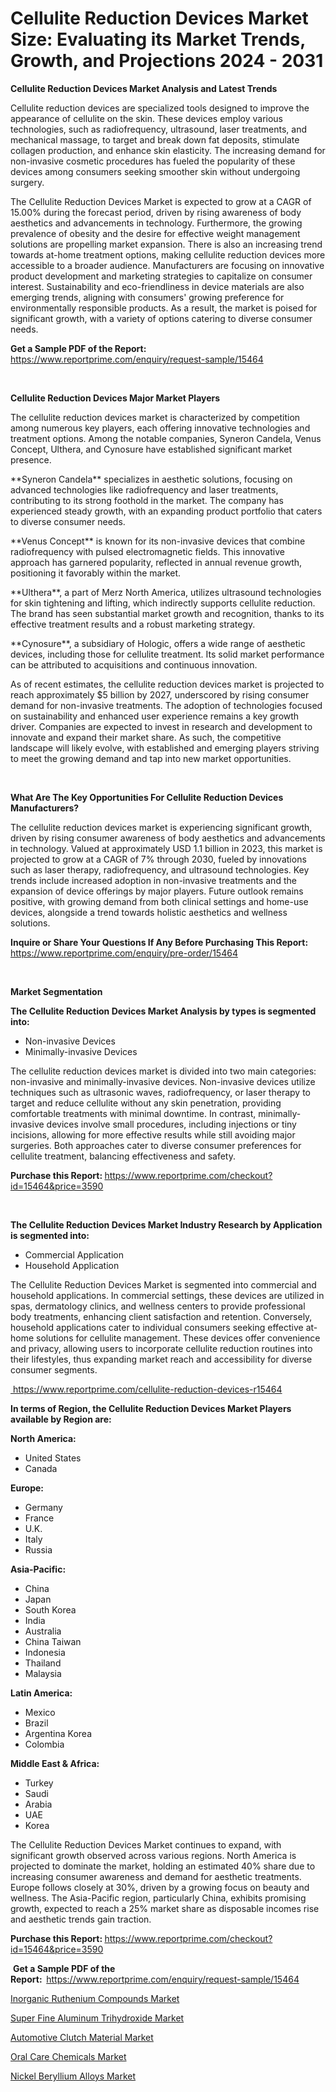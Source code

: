<p><h1>Cellulite Reduction Devices Market Size: Evaluating its Market Trends, Growth, and Projections 2024 - 2031</h1></p><p><strong>Cellulite Reduction Devices Market Analysis and Latest Trends</strong></p>
<p><p>Cellulite reduction devices are specialized tools designed to improve the appearance of cellulite on the skin. These devices employ various technologies, such as radiofrequency, ultrasound, laser treatments, and mechanical massage, to target and break down fat deposits, stimulate collagen production, and enhance skin elasticity. The increasing demand for non-invasive cosmetic procedures has fueled the popularity of these devices among consumers seeking smoother skin without undergoing surgery.</p><p>The Cellulite Reduction Devices Market is expected to grow at a CAGR of 15.00% during the forecast period, driven by rising awareness of body aesthetics and advancements in technology. Furthermore, the growing prevalence of obesity and the desire for effective weight management solutions are propelling market expansion. There is also an increasing trend towards at-home treatment options, making cellulite reduction devices more accessible to a broader audience. Manufacturers are focusing on innovative product development and marketing strategies to capitalize on consumer interest. Sustainability and eco-friendliness in device materials are also emerging trends, aligning with consumers' growing preference for environmentally responsible products. As a result, the market is poised for significant growth, with a variety of options catering to diverse consumer needs.</p></p>
<p><strong>Get a Sample PDF of the Report:&nbsp;</strong> <a href="https://www.reportprime.com/enquiry/request-sample/15464?utm_campaign=1471&utm_medium=2&utm_source=Github&utm_content=ia&utm_term=11102024&utm_id=cellulite-reduction-devices">https://www.reportprime.com/enquiry/request-sample/15464</a></p>
<p>&nbsp;</p>
<p><strong>Cellulite Reduction Devices Major Market Players</strong></p>
<p><p>The cellulite reduction devices market is characterized by competition among numerous key players, each offering innovative technologies and treatment options. Among the notable companies, Syneron Candela, Venus Concept, Ulthera, and Cynosure have established significant market presence.</p><p>**Syneron Candela** specializes in aesthetic solutions, focusing on advanced technologies like radiofrequency and laser treatments, contributing to its strong foothold in the market. The company has experienced steady growth, with an expanding product portfolio that caters to diverse consumer needs.</p><p>**Venus Concept** is known for its non-invasive devices that combine radiofrequency with pulsed electromagnetic fields. This innovative approach has garnered popularity, reflected in annual revenue growth, positioning it favorably within the market.</p><p>**Ulthera**, a part of Merz North America, utilizes ultrasound technologies for skin tightening and lifting, which indirectly supports cellulite reduction. The brand has seen substantial market growth and recognition, thanks to its effective treatment results and a robust marketing strategy.</p><p>**Cynosure**, a subsidiary of Hologic, offers a wide range of aesthetic devices, including those for cellulite treatment. Its solid market performance can be attributed to acquisitions and continuous innovation.</p><p>As of recent estimates, the cellulite reduction devices market is projected to reach approximately $5 billion by 2027, underscored by rising consumer demand for non-invasive treatments. The adoption of technologies focused on sustainability and enhanced user experience remains a key growth driver. Companies are expected to invest in research and development to innovate and expand their market share. As such, the competitive landscape will likely evolve, with established and emerging players striving to meet the growing demand and tap into new market opportunities.</p></p>
<p>&nbsp;</p>
<p><strong>What Are The Key Opportunities For Cellulite Reduction Devices Manufacturers?</strong></p>
<p><p>The cellulite reduction devices market is experiencing significant growth, driven by rising consumer awareness of body aesthetics and advancements in technology. Valued at approximately USD 1.1 billion in 2023, this market is projected to grow at a CAGR of 7% through 2030, fueled by innovations such as laser therapy, radiofrequency, and ultrasound technologies. Key trends include increased adoption in non-invasive treatments and the expansion of device offerings by major players. Future outlook remains positive, with growing demand from both clinical settings and home-use devices, alongside a trend towards holistic aesthetics and wellness solutions.</p></p>
<p><strong>Inquire or Share Your Questions If Any Before Purchasing This Report:</strong> <a href="https://www.reportprime.com/enquiry/pre-order/15464?utm_campaign=1471&utm_medium=2&utm_source=Github&utm_content=ia&utm_term=11102024&utm_id=cellulite-reduction-devices">https://www.reportprime.com/enquiry/pre-order/15464</a></p>
<p>&nbsp;</p>
<p><strong>Market Segmentation</strong></p>
<p><strong>The Cellulite Reduction Devices Market Analysis by types is segmented into:</strong></p>
<p><ul><li>Non-invasive Devices</li><li>Minimally-invasive Devices</li></ul></p>
<p><p>The cellulite reduction devices market is divided into two main categories: non-invasive and minimally-invasive devices. Non-invasive devices utilize techniques such as ultrasonic waves, radiofrequency, or laser therapy to target and reduce cellulite without any skin penetration, providing comfortable treatments with minimal downtime. In contrast, minimally-invasive devices involve small procedures, including injections or tiny incisions, allowing for more effective results while still avoiding major surgeries. Both approaches cater to diverse consumer preferences for cellulite treatment, balancing effectiveness and safety.</p></p>
<p><strong>Purchase this Report:&nbsp;</strong><a href="https://www.reportprime.com/checkout?id=15464&price=3590&utm_campaign=1471&utm_medium=2&utm_source=Github&utm_content=ia&utm_term=11102024&utm_id=cellulite-reduction-devices">https://www.reportprime.com/checkout?id=15464&price=3590</a></p>
<p>&nbsp;</p>
<p><strong>The Cellulite Reduction Devices Market Industry Research by Application is segmented into:</strong></p>
<p><ul><li>Commercial Application</li><li>Household Application</li></ul></p>
<p><p>The Cellulite Reduction Devices Market is segmented into commercial and household applications. In commercial settings, these devices are utilized in spas, dermatology clinics, and wellness centers to provide professional body treatments, enhancing client satisfaction and retention. Conversely, household applications cater to individual consumers seeking effective at-home solutions for cellulite management. These devices offer convenience and privacy, allowing users to incorporate cellulite reduction routines into their lifestyles, thus expanding market reach and accessibility for diverse consumer segments.</p></p>
<p><a href="https://www.reportprime.com/cellulite-reduction-devices-r15464?utm_campaign=1471&utm_medium=2&utm_source=Github&utm_content=ia&utm_term=11102024&utm_id=cellulite-reduction-devices">&nbsp;https://www.reportprime.com/cellulite-reduction-devices-r15464</a></p>
<p><strong>In terms of Region, the Cellulite Reduction Devices Market Players available by Region are:</strong></p>
<p>
    <p> <strong> North America: </strong>
        <ul>
            <li>United States</li>
            <li>Canada</li>
        </ul>
        </p> 
    <p> <strong> Europe: </strong>
        <ul>
            <li>Germany</li>
            <li>France</li>
            <li>U.K.</li>
            <li>Italy</li>
            <li>Russia</li>
        </ul>
        </p> 
    <p> <strong> Asia-Pacific: </strong>
        <ul>
            <li>China</li>
            <li>Japan</li>
            <li>South Korea</li>
            <li>India</li>
            <li>Australia</li>
            <li>China Taiwan</li>
            <li>Indonesia</li>
            <li>Thailand</li>
            <li>Malaysia</li>
        </ul>
        </p> 
    <p> <strong> Latin America: </strong>
        <ul>
            <li>Mexico</li>
            <li>Brazil</li>
            <li>Argentina Korea</li>
            <li>Colombia</li>
        </ul>
        </p> 
    <p> <strong> Middle East & Africa: </strong>
        <ul>
            <li>Turkey</li>
            <li>Saudi</li>
            <li>Arabia</li>
            <li>UAE</li>
            <li>Korea</li>
        </ul>
    </p>
    </p>
<p><p>The Cellulite Reduction Devices Market continues to expand, with significant growth observed across various regions. North America is projected to dominate the market, holding an estimated 40% share due to increasing consumer awareness and demand for aesthetic treatments. Europe follows closely at 30%, driven by a growing focus on beauty and wellness. The Asia-Pacific region, particularly China, exhibits promising growth, expected to reach a 25% market share as disposable incomes rise and aesthetic trends gain traction.</p></p>
<p><strong>Purchase this Report: </strong><a href="https://www.reportprime.com/checkout?id=15464&price=3590&utm_campaign=1471&utm_medium=2&utm_source=Github&utm_content=ia&utm_term=11102024&utm_id=cellulite-reduction-devices">https://www.reportprime.com/checkout?id=15464&price=3590</a></p>
<p>&nbsp;<strong>Get a Sample PDF of the Report:&nbsp;&nbsp;</strong><a href="https://www.reportprime.com/enquiry/request-sample/15464?utm_campaign=1471&utm_medium=2&utm_source=Github&utm_content=ia&utm_term=11102024&utm_id=cellulite-reduction-devices">https://www.reportprime.com/enquiry/request-sample/15464</a></p>
<p><strong></strong></p>
<p><p><a href="https://www.linkedin.com/pulse/inorganic-ruthenium-compounds-market-outlook-complete-mmokc?utm_campaign=1471&utm_medium=2&utm_source=Github&utm_content=ia&utm_term=11102024&utm_id=cellulite-reduction-devices">Inorganic Ruthenium Compounds Market</a></p><p><a href="https://www.linkedin.com/pulse/strategic-market-insights-global-super-fine-aluminum-9xdhc?utm_campaign=1471&utm_medium=2&utm_source=Github&utm_content=ia&utm_term=11102024&utm_id=cellulite-reduction-devices">Super Fine Aluminum Trihydroxide Market</a></p><p><a href="https://www.linkedin.com/pulse/top-trends-transforming-automotive-clutch-material-market-2024-9tjqf?utm_campaign=1471&utm_medium=2&utm_source=Github&utm_content=ia&utm_term=11102024&utm_id=cellulite-reduction-devices">Automotive Clutch Material Market</a></p><p><a href="https://www.linkedin.com/pulse/oral-care-chemicals-market-revolution-2024-2031-trends-uhofc?utm_campaign=1471&utm_medium=2&utm_source=Github&utm_content=ia&utm_term=11102024&utm_id=cellulite-reduction-devices">Oral Care Chemicals Market</a></p><p><a href="https://www.linkedin.com/pulse/influencing-factors-nickel-beryllium-alloys-market-insights-izf3e?utm_campaign=1471&utm_medium=2&utm_source=Github&utm_content=ia&utm_term=11102024&utm_id=cellulite-reduction-devices">Nickel Beryllium Alloys Market</a></p></p>